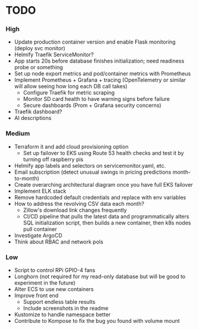 # TODO

### High 
- Update production container version and enable Flask monitoring (deploy svc monitor)
- Helmify Traefik ServiceMonitor?
- App starts 20s before database finishes initialization; need readiness probe or something
- Set up node export metrics and pod/container metrics with Prometheus 
- Implement Prometheus + Grafana + tracing (OpenTelemetry or similar will allow seeing how long each DB call takes)
    - Configure Traefik for metric scraping
    - Monitor SD card health to have warning signs before failure
    - Secure dashboards (Prom + Grafana security concerns)
- Traefik dashboard? 
- AI descriptions

### Medium
- Terraform it and add cloud provisioning option
    - Set up failover to EKS using Route 53 health checks and test it by turning off raspberry pis
- Helmify app labels and selectors on servicemonitor.yaml, etc. 
- Email subscription (detect unusual swings in pricing predictions month-to-month)
- Create overarching architectural diagram once you have full EKS failover
- Implement ELK stack
- Remove hardcoded default credentials and replace with env variables
- How to address the revolving CSV data each month?
    - Zillow's download link changes frequently
    - CI/CD pipeline that pulls the latest data and programmatically alters SQL initialization script, then builds a new container, then k8s nodes pull container
- Investigate ArgoCD
- Think about RBAC and network pols

### Low
- Script to control RPi GPIO-4 fans
- Longhorn (not required for my read-only database but will be good to experiment in the future)
- Alter ECS to use new containers
- Improve front end 
    - Support endless table results
    - Include screenshots in the readme
- Kustomize to handle namespace better
- Contribute to Kompose to fix the bug you found with volume mount